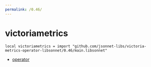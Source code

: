 ```yaml
---
permalink: /0.46/
---
```


# victoriametrics

```jsonnet
local victoriametrics = import "github.com/jsonnet-libs/victoria-metrics-operator-libsonnet/0.46/main.libsonnet"
```



* [operator](operator/index.md)